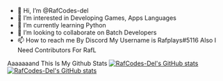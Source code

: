 - 👋 Hi, I’m @RafCodes-del
- 👀 I’m interested in Developing Games, Apps Languages
- 🌱 I’m currently learning Python
- 💞️ I’m looking to collaborate on Batch Developers
- 📫 How to reach me By Discord My Username is Rafplays#5116
Also I Need Contributors For RafL
<!---
RafCodes-del/RafCodes-del is a ✨ special ✨ repository because its `README.md` (this file) appears on your GitHub profile.
You can click the Preview link to take a look at your changes.
--->
Aaaaaaand This Is My Github Stats
[![RafCodes-Del's GitHub stats](https://github-readme-stats.vercel.app/api?username=RafCodes-del&show_icons=true&theme=radical)](https://github.com/RafCodes-del/RafCodes-del)
[![RafCodes-Del's GitHub stats](https://github-readme-stats.vercel.app/api/top-langs?username=RafCodes-del)](https://github.com/RafCodes-del/RafCodes-del)
